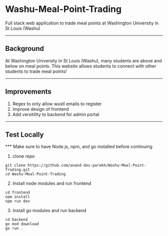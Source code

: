 # Washu-Meal-Point-Trading
Full stack web application to trade meal points at Washington University in St Louis (Washu)


---
## Background
At Washington University in St Louis (Washu), many students are above and below on meal points. This website allows students to connect with other students to trade meal points!


---
## Improvements
1) Regex to only allow wustl emails to register
2) Improve design of frontend
3) Add versitility to backend for admin portal


---
## Test Locally 
*** Make sure to have Node.js, npm, and go installed before continuing
1) clone repo
```console
git clone https://github.com/anand-dev-parekh/Washu-Meal-Point-Trading.git
cd Washu-Meal-Point-Trading
```
2) Install node modules and run frontend
```console
cd frontend
npm install
npm run dev
```
3) Install go modules and run backend
```console
cd backend
go mod download
go run .
```